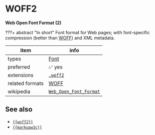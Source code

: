 

# WOFF2

**Web Open Font Format (2)**

???+ abstract "In short"
    Font format for Web pages;  with font-specific compression (better than [WOFF](../fileFormats/woff.md)) and XML metadata.

item | info
--- | ---
types | [Font](../dataTypes/font.md)
preferred | ✅ yes
extensions | [`.woff2`](../extensions/woff2.md)
related formats | [WOFF](../fileFormats/woff.md)
wikipedia | [`Web_Open_Font_Format`]({{wikipedia}}/Web_Open_Font_Format)



## See also
*   [`{{woff2}}`]({{woff2}})
*   [`{{markupw3c}}`]({{markupw3c}})



